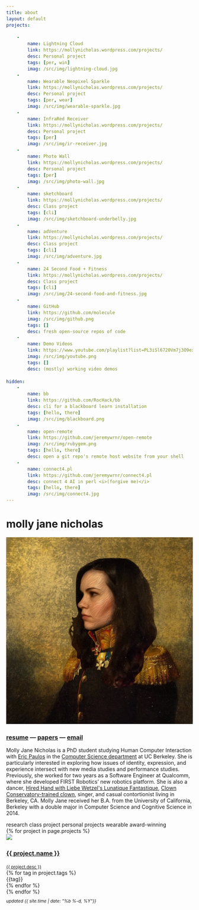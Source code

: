 ```yaml
---
title: about
layout: default
projects:
    
    -
        name: Lightning Cloud
        link: https://mollynicholas.wordpress.com/projects/
        desc: Personal project
        tags: [per, win]
        imag: /src/img/lightning-cloud.jpg
    -
        name: Wearable Neopixel Sparkle
        link: https://mollynicholas.wordpress.com/projects/
        desc: Personal project
        tags: [per, wear]
        imag: /src/img/wearable-sparkle.jpg
    -
        name: InfraRed Receiver
        link: https://mollynicholas.wordpress.com/projects/
        desc: Personal project
        tags: [per]
        imag: /src/img/ir-receiver.jpg
    -
        name: Photo Wall
        link: https://mollynicholas.wordpress.com/projects/
        desc: Personal project
        tags: [per]
        imag: /src/img/photo-wall.jpg
    -
        name: sketchboard
        link: https://mollynicholas.wordpress.com/projects/
        desc: Class project
        tags: [cli]
        imag: /src/img/sketchboard-underbelly.jpg
    -
        name: adVenture
        link: https://mollynicholas.wordpress.com/projects/
        desc: Class project
        tags: [cli]
        imag: /src/img/adventure.jpg
    -
        name: 24 Second Food + Fitness
        link: https://mollynicholas.wordpress.com/projects/
        desc: Class project
        tags: [cli]
        imag: /src/img/24-second-food-and-fitness.jpg
    -
        name: GitHub
        link: https://github.com/molecule
        imag: /src/img/github.png
        tags: []
        desc: fresh open-source repos of code
    -
        name: Demo Videos
        link: https://www.youtube.com/playlist?list=PL3iSl6720Vm7j3O9ex-FjVuZ9ZaiL4ph0
        imag: /src/img/youtube.png
        tags: []
        desc: (mostly) working video demos

hidden:
    -
        name: bb
        link: https://github.com/RocHack/bb
        desc: cli for a blackboard learn installation
        tags: [hello, there]
        imag: /src/img/blackboard.png
    -
        name: open-remote
        link: https://github.com/jeremywrnr/open-remote
        imag: /src/img/rubygem.png
        tags: [hello, there]
        desc: open a git repo's remote host website from your shell
    -
        name: connect4.pl
        link: https://github.com/jeremywrnr/connect4.pl
        desc: connect 4 AI in perl <i>(forgive me)</i>
        tags: [hello, there]
        imag: /src/img/connect4.jpg
---
```



# molly jane nicholas
[//]: # ( m &#109 )

<div class="clearfix">
<img id="prof" alt="Gaze upon my Face, ye mighty, and despair. " src="/src/img/general-molly.jpg">



<h3>
<a href="/cv">resume</a> —
<a href="/papers">papers</a> —
<a href="&#109;&#097;&#105;&#108;&#116;&#111;:&#106;&#101;&#114;&#101;&#109;&#121;&#046;&#119;&#097;&#114;&#110;&#101;&#114;&#064;&#098;&#101;&#114;&#107;&#101;&#108;&#101;&#121;&#046;&#101;&#100;&#117;">email</a>
</h3>

<p> Molly Jane Nicholas is a PhD student studying Human Computer Interaction 
  with <a href="http://www.paulos.net/">Eric Paulos</a> in the <a href="http://www.cs.berkeley.edu" target="_blank">Computer Science department</a> at UC Berkeley. She is particularly interested in exploring how issues of identity, expression, and experience intersect with new media studies and performance studies.  Previously, she worked for two years as a Software Engineer at Qualcomm, where she developed FIRST Robotics’ new robotics platform. She is also a dancer, <a href="http://www.lunfan.com/">Hired Hand with Liebe Wetzel's Lunatique Fantastique</a>, <a href="http://circuscenter.org/clown">Clown Conservatory-trained clown</a>, singer, and casual contortionist living in Berkeley, CA.  Molly Jane received her B.A. from the University of California, Berkeley with a double major in Computer Science and Cognitive Science in 2014. </p>

</div><!--clearfix-->

<div id="tags">
  <span class="tag res">research</span>
  <span class="tag cla">class project</span>
  <span class="tag per">personal projects</span>
  <span class="tag wear">wearable</span>
  <span class="tag win">award-winning</span>
</div>

<div id='projects'>
{% for project in page.projects %}
<div class="project">
  <a href="{{ project.link }}">
  <img src="{{ project.imag }}" class="project-image"/>
  <div class="project-info">
  <h3>{{ project.name }} </h3>
  <small>{{ project.desc }}</small>
  </div>
  </a>
  <div class="project-tags">
  {% for tag in project.tags %} <div class="tag {{tag}}">{{tag}}</div>
  {% endfor %}</div>
</div>
{% endfor %}
</div>


<p style="margin: 0.5em 0em 10em 0em;">
<small><i>
<!--<a href="/mit-license">license</a> --->
updated {{ site.time | date: "%b %-d, %Y"}} </i></small>
</p>

<footer>
<script src="/src/js/project.js" async>
</footer>
